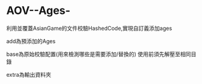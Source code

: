 # AOV--Ages-

利用並覆蓋AsianGame的文件校驗HashedCode,實現自訂義添加ages


add為預添加的Ages

base為原始校驗配置(用來檢測哪些是需要添加/替換的) 使用前須先解壓至相同目錄

extra為輸出資料夾
